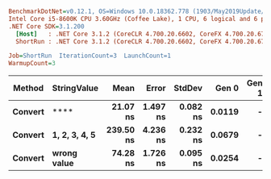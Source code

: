 ``` ini

BenchmarkDotNet=v0.12.1, OS=Windows 10.0.18362.778 (1903/May2019Update/19H1)
Intel Core i5-8600K CPU 3.60GHz (Coffee Lake), 1 CPU, 6 logical and 6 physical cores
.NET Core SDK=3.1.200
  [Host]   : .NET Core 3.1.2 (CoreCLR 4.700.20.6602, CoreFX 4.700.20.6702), X64 RyuJIT
  ShortRun : .NET Core 3.1.2 (CoreCLR 4.700.20.6602, CoreFX 4.700.20.6702), X64 RyuJIT

Job=ShortRun  IterationCount=3  LaunchCount=1  
WarmupCount=3  

```
|  Method |   StringValue |      Mean |    Error |   StdDev |  Gen 0 | Gen 1 | Gen 2 | Allocated |
|-------- |-------------- |----------:|---------:|---------:|-------:|------:|------:|----------:|
| **Convert** |              **** |  **21.07 ns** | **1.497 ns** | **0.082 ns** | **0.0119** |     **-** |     **-** |      **56 B** |
| **Convert** | **1, 2, 3, 4, 5** | **239.50 ns** | **4.236 ns** | **0.232 ns** | **0.0679** |     **-** |     **-** |     **320 B** |
| **Convert** |   **wrong value** |  **74.28 ns** | **1.726 ns** | **0.095 ns** | **0.0254** |     **-** |     **-** |     **120 B** |
